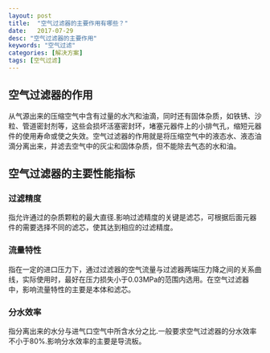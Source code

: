 ```yaml
---
layout: post
title:  "空气过滤器的主要作用有哪些？"
date:   2017-07-29
desc: "空气过滤器的主要作用"
keywords: "空气过滤"
categories: [解决方案]
tags: [空气过滤]
---
```


## 空气过滤器的作用

从气源出来的压缩空气中含有过量的水汽和油滴，同时还有固体杂质，如铁锈、沙粒、管道密封剂等，这些会损坏活塞密封环，堵塞元器件上的小排气孔，缩短元器件的使用寿命或使之失效。空气过滤器的作用就是将压缩空气中的液态水、液态油滴分离出来，并滤去空气中的灰尘和固体杂质，但不能除去气态的水和油。

## 空气过滤器的主要性能指标

### 过滤精度

指允许通过的杂质颗粒的最大直径.影响过滤精度的关键是滤芯，可根据后面元器件的需要选择不同的滤芯，使其达到相应的过滤精度。

### 流量特性

指在一定的进口压力下，通过过滤器的空气流量与过滤器两端压力降之间的关系曲线，实际使用时，最好在压力损失小于0.03MPa的范围内选用。在空气过滤器中，影响流量特性的主要是本体和滤芯。

### 分水效率

指分离出来的水分与进气口空气中所含水分之比.一般要求空气过滤器的分水效率不小于80%.影响分水效率的主要是导流板。
